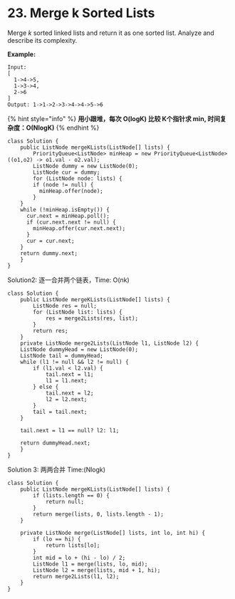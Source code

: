 # 23. Merge k Sorted Lists

Merge _k_ sorted linked lists and return it as one sorted list. Analyze and describe its complexity.

**Example:**

```text
Input:
[
  1->4->5,
  1->3->4,
  2->6
]
Output: 1->1->2->3->4->4->5->6
```

{% hint style="info" %}
**用小跟堆，每次 O\(logK\) 比较 K个指针求 min, 时间复杂度：O\(NlogK\)**
{% endhint %}

```text
class Solution {
    public ListNode mergeKLists(ListNode[] lists) {
        PriorityQueue<ListNode> minHeap = new PriorityQueue<ListNode>((o1,o2) -> o1.val - o2.val);
        ListNode dummy = new ListNode(0);
        ListNode cur = dummy;
        for (ListNode node: lists) {
        if (node != null) {
          minHeap.offer(node);
        }
    }
    while (!minHeap.isEmpty()) {
      cur.next = minHeap.poll();
      if (cur.next.next != null) {
        minHeap.offer(cur.next.next);
      }
      cur = cur.next;
    }
    return dummy.next;
    }
}
```

Solution2: 逐一合并两个链表，Time: O\(nk\)

```text
class Solution {
    public ListNode mergeKLists(ListNode[] lists) {
        ListNode res = null;
        for (ListNode list: lists) {
            res = merge2Lists(res, list);
        }
        return res;
    }
    private ListNode merge2Lists(ListNode l1, ListNode l2) {
    ListNode dummyHead = new ListNode(0);
    ListNode tail = dummyHead;
    while (l1 != null && l2 != null) {
        if (l1.val < l2.val) {
            tail.next = l1;
            l1 = l1.next;
        } else {
            tail.next = l2;
            l2 = l2.next;
        }
        tail = tail.next;
    }

    tail.next = l1 == null? l2: l1;

    return dummyHead.next;
    }   
}
```

Solution 3: 两两合并 Time:\(Nlogk\)

```text
class Solution {
    public ListNode mergeKLists(ListNode[] lists) {
        if (lists.length == 0) {
            return null;
        }
        return merge(lists, 0, lists.length - 1);
    }

    private ListNode merge(ListNode[] lists, int lo, int hi) {
        if (lo == hi) {
            return lists[lo];
        }
        int mid = lo + (hi - lo) / 2;
        ListNode l1 = merge(lists, lo, mid);
        ListNode l2 = merge(lists, mid + 1, hi);
        return merge2Lists(l1, l2);
    }
}
```

